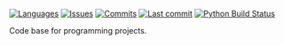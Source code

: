 [![Languages](https://img.shields.io/github/languages/count/miguelgfierro/codebase.svg)](https://github.com/miguelgfierro/codebase/search?l=Python)
[![Issues](https://img.shields.io/github/issues/miguelgfierro/codebase.svg)](https://github.com/miguelgfierro/codebase/issues)
[![Commits](https://img.shields.io/github/commit-activity/y/miguelgfierro/codebase.svg)](https://github.com/miguelgfierro/codebase/commits/master)
[![Last commit](https://img.shields.io/github/last-commit/miguelgfierro/codebase.svg)](https://github.com/miguelgfierro/codebase/commits/master)
[![Python Build Status](https://travis-ci.com/miguelgfierro/codebase.svg?branch=master)](https://travis-ci.com/miguelgfierro/codebase)

Code base for programming projects.

